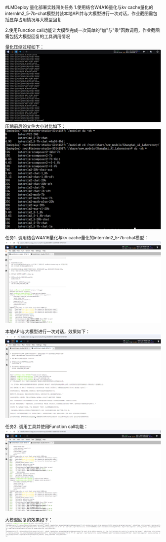 #LMDeploy 量化部署实践闯关任务
1.使用结合W4A16量化与kv cache量化的internlm2_5-7b-chat模型封装本地API并与大模型进行一次对话，作业截图需包括显存占用情况与大模型回复

2.使用Function call功能让大模型完成一次简单的"加"与"乘"函数调用，作业截图需包括大模型回复的工具调用情况

量化压缩过程如下：</br>
<img src="img/1.png" /></br>
压缩前后的文件大小对比如下：</br>
<img src="img/2.png" /></br>

任务1.
调用结合W4A16量化与kv cache量化的internlm2_5-7b-chat模型：</br>
<img src="img/3.png" /></br>

本地API与大模型进行一次对话，效果如下：</br>
<img src="img/4.png" /></br>

任务2.
调用工具并使用Function call功能：</br>
<img src="img/5.png" /></br>

大模型回复的效果如下：</br>
<img src="img/6.png" /></br>




